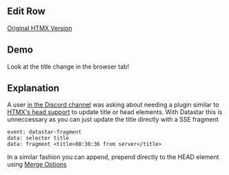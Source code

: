 ## Edit Row

[Original HTMX Version](https://htmx.org/examples/edit-row/)

## Demo

Look at the title change in the browser tab!

<div data-on-load="$$get('/examples/title_select/updates')"></div>

## Explanation

A user [in the Discord channel](https://discord.com/channels/725789699527933952/1180902694999838752) was asking about needing a plugin similar to [HTMX's head support](https://v1.htmx.org/extensions/head-support/) to update title or head elements. With Datastar this is unneccessary as you can just update the title directly with a SSE fragment

```
event: datastar-fragment
data: selector title
data: fragment <title>08:30:36 from server</title>
```

In a similar fashion you can append, prepend directly to the HEAD element using [Merge Options](/examples/merge_options)
